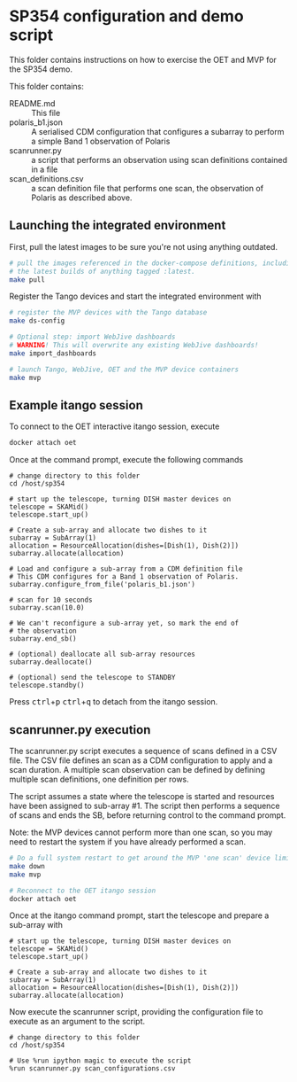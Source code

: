 # SP354 configuration and demo script

This folder contains instructions on how to exercise the OET and MVP for the
SP354 demo. 

This folder contains:

<dl>
  <dt>README.md</dt>
  <dd>This file</dd>
  
  <dt>polaris_b1.json</dt>
  <dd>A serialised CDM configuration that configures a subarray to perform a simple Band 1 observation of Polaris</dd>
  
  <dt>scanrunner.py</dt>
  <dd>a script that performs an observation using scan definitions contained in a file</dd>
  
  <dt>scan_definitions.csv</dt>
  <dd>a scan definition file that performs one scan, the observation of Polaris as described above.</dd>
</dl>

## Launching the integrated environment

First, pull the latest images to be sure you're not using anything outdated.

```bash
# pull the images referenced in the docker-compose definitions, including
# the latest builds of anything tagged :latest.
make pull
```

Register the Tango devices and start the integrated environment with

``` bash
# register the MVP devices with the Tango database
make ds-config

# Optional step: import WebJive dashboards
# WARNING! This will overwrite any existing WebJive dashboards!
make import_dashboards

# launch Tango, WebJive, OET and the MVP device containers
make mvp
```

## Example itango session

To connect to the OET interactive itango session, execute

``` bash
docker attach oet
```

Once at the command prompt, execute the following commands

```
# change directory to this folder
cd /host/sp354

# start up the telescope, turning DISH master devices on
telescope = SKAMid()
telescope.start_up()

# Create a sub-array and allocate two dishes to it
subarray = SubArray(1)
allocation = ResourceAllocation(dishes=[Dish(1), Dish(2)])
subarray.allocate(allocation)

# Load and configure a sub-array from a CDM definition file
# This CDM configures for a Band 1 observation of Polaris.
subarray.configure_from_file('polaris_b1.json')

# scan for 10 seconds
subarray.scan(10.0)

# We can't reconfigure a sub-array yet, so mark the end of
# the observation
subarray.end_sb()

# (optional) deallocate all sub-array resources
subarray.deallocate()

# (optional) send the telescope to STANDBY
telescope.standby()
```

Press <kbd>ctrl</kbd>+<kbd>p</kbd> <kbd>ctrl</kbd>+<kbd>q</kbd> to detach
from the itango session.

## scanrunner.py execution

The scanrunner.py script executes a sequence of scans defined in a CSV file. 
The CSV file defines an scan as a CDM configuration to apply and a scan
duration. A multiple scan observation can be defined by defining multiple
scan definitions, one definition per rows.

The script assumes a state where the telescope is started and resources have
been assigned to sub-array #1. The script then performs a sequence of scans
and ends the SB, before returning control to the command prompt.

Note: the MVP devices cannot perform more than one scan, so you may need to
restart the system if you have already performed a scan.

``` bash
# Do a full system restart to get around the MVP 'one scan' device limitations
make down
make mvp

# Reconnect to the OET itango session
docker attach oet
```

Once at the itango command prompt, start the telescope and prepare a sub-array
with

```
# start up the telescope, turning DISH master devices on
telescope = SKAMid()
telescope.start_up()

# Create a sub-array and allocate two dishes to it
subarray = SubArray(1)
allocation = ResourceAllocation(dishes=[Dish(1), Dish(2)])
subarray.allocate(allocation)
```

Now execute the scanrunner script, providing the configuration file to execute as
an argument to the script.

```
# change directory to this folder
cd /host/sp354

# Use %run ipython magic to execute the script
%run scanrunner.py scan_configurations.csv
```
